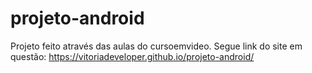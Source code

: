 # projeto-android
Projeto feito através das aulas do cursoemvideo.
Segue link do site em questão: https://vitoriadeveloper.github.io/projeto-android/
